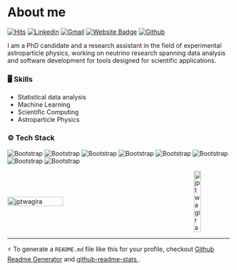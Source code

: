 # About me

[![Hits](https://hits.seeyoufarm.com/api/count/incr/badge.svg?url=https%3A%2F%2Fgithub.com%2Fjptwagira%2Fjptwagira&count_bg=%2379C83D&title_bg=%23555555&icon=&icon_color=%23E7E7E7&title=Profile+Views&edge_flat=false)](https://hits.seeyoufarm.com)
[![Linkedin](https://img.shields.io/badge/-LinkedIn-blue?style=flat&logo=Linkedin&logoColor=white)](https://www.linkedin.com/in/jptwagira/)
[![Gmail](https://img.shields.io/badge/-Gmail-c14438?style=flat&logo=Gmail&logoColor=white)](mailto:twagirapeter1@gmail.com)
[![Website Badge](https://img.shields.io/badge/-Website-c14438?style=flat&logo=Google-Chrome&logoColor=white&link=https://jptwagira.github.io)](https://jptwagira.github.io)
[![Github](https://img.shields.io/github/followers/jptwagira?label=Follow&style=social)](https://github.com/jptwagira)

I am a PhD candidate and a research assistant in the field of experimental astroparticle physics, working on neutrino research spanning data analysis and software development for tools designed for scientific applications.


### 🖥 Skills

- Statistical data analysis
- Machine Learning
- Scientific Computing
- Astroparticle Physics
### ⚙️ Tech Stack

![Bootstrap](https://img.shields.io/badge/-Python-05122A?style=flat&logo=Python&color=353535) ![Bootstrap](https://img.shields.io/badge/-git-05122A?style=flat&logo=git&color=353535) ![Bootstrap](https://img.shields.io/badge/-Numpy-05122A?style=flat&logo=Numpy&color=353535) ![Bootstrap](https://img.shields.io/badge/-Pandas-05122A?style=flat&logo=Pandas&color=353535) ![Bootstrap](https://img.shields.io/badge/-TensorFlow-05122A?style=flat&logo=TensorFlow&color=353535) ![Bootstrap](https://img.shields.io/badge/-Scikit%20Learn-05122A?style=flat&logo=Scikit-Learn&color=353535) ![Bootstrap](https://img.shields.io/badge/-Matplotlib-05122A?style=flat&logo=Matplotlib&color=353535) ![Bootstrap](https://img.shields.io/badge/-Jupyter%20Notebook-05122A?style=flat&logo=Jupyter-Notebook&color=353535)


<div style="display: flex; justify-content: space-between; align-items: center;">
  <img width="50%" src="https://github-readme-stats.vercel.app/api?username=jptwagira&theme=tokyonight&show_icons=true&count_private=true&hide_title=true" alt="jptwagira" />
  <a href="https://git.io/streak-stats">
    <img width="45%" src="https://streak-stats.demolab.com?user=jptwagira&theme=tokyonight" alt="jptwagira" />
  </a>
</div>

---
:zap: To generate a `README.md` file like this for your profile, checkout [Github Readme Generator](https://hejazizo-github-profile-readme-srcstreamlit-app-i6skm7.streamlit.app/) and [github-readme-stats
](https://github.com/anuraghazra/github-readme-stats).

